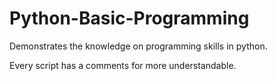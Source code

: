 # Python-Basic-Programming
Demonstrates the knowledge on programming skills in python. 

Every script has a comments for more understandable.
